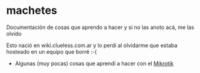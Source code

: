 # machetes
Documentación de cosas que aprendo a hacer y si no las anoto acá, me las olvido

Esto nació en wiki.clueless.com.ar y lo perdí al olvidarme que estaba hosteado en un equipo que borré :-(

* Algunas (muy pocas) cosas que aprendí a hacer con el [Mikrotik](Mikrotik)
